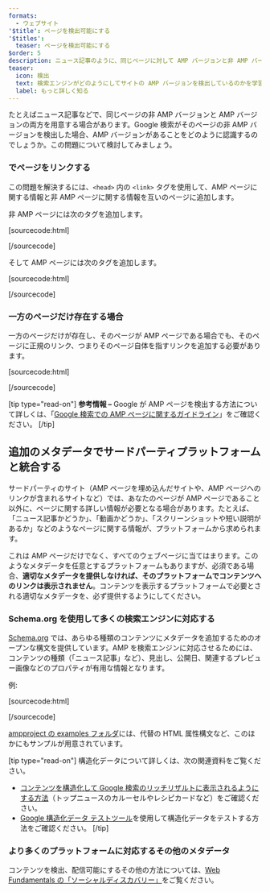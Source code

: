 ```yaml
---
formats:
  - ウェブサイト
'$title': ページを検出可能にする
'$titles':
  teaser: ページを検出可能にする
$order: 5
description: ニュース記事のように、同じページに対して AMP バージョンと非 AMP バージョンの両方のページを用意する場合を考えましょう。たとえば、Google 検索 ...
teaser:
  icon: 検出
  text: 検索エンジンがどのようにしてサイトの AMP バージョンを検出しているのかを学習します。
  label: もっと詳しく知る
---
```


たとえばニュース記事などで、同じページの非 AMP バージョンと AMP バージョンの両方を用意する場合があります。Google 検索がそのページの非 AMP バージョンを検出した場合、AMP バージョンがあることをどのように認識するのでしょうか。この問題について検討してみましょう。

### <link> でページをリンクする

この問題を解決するには、`<head>` 内の `<link>` タグを使用して、AMP ページに関する情報と非 AMP ページに関する情報を互いのページに追加します。

非 AMP ページには次のタグを追加します。

[sourcecode:html]

<link rel="amphtml" href="https://www.example.com/url/to/amp/document.html">
[/sourcecode]

そして AMP ページには次のタグを追加します。

[sourcecode:html]

<link rel="canonical" href="https://www.example.com/url/to/full/document.html">
[/sourcecode]

### 一方のページだけ存在する場合

一方のページだけが存在し、そのページが AMP ページである場合でも、そのページに正規のリンク、つまりそのページ自体を指すリンクを追加する必要があります。

[sourcecode:html]

<link rel="canonical" href="https://www.example.com/url/to/amp/document.html">
[/sourcecode]

[tip type="read-on"] <strong>参考情報 –</strong> Google が AMP ページを検出する方法について詳しくは、「[Google 検索での AMP ページに関するガイドライン](https://support.google.com/webmasters/answer/6340290)」をご確認ください。 [/tip]

## 追加のメタデータでサードパーティプラットフォームと統合する <a name="integrate-with-third-party-platforms-through-additional-metadata"></a>

サードパーティのサイト（AMP ページを埋め込んだサイトや、AMP ページへのリンクが含まれるサイトなど）では、あなたのページが AMP ページであること以外に、ページに関する詳しい情報が必要となる場合があります。たとえば、「ニュース記事かどうか」、「動画かどうか」、「スクリーンショットや短い説明があるか」などのようなページに関する情報が、プラットフォームから求められます。

これは AMP ページだけでなく、すべてのウェブページに当てはまります。このようなメタデータを任意とするプラットフォームもありますが、必須である場合、**適切なメタデータを提供しなければ、そのプラットフォームでコンテンツへのリンクは表示されません**。コンテンツを表示するプラットフォームで必要とされる適切なメタデータを、必ず提供するようにしてください。

### Schema.org を使用して多くの検索エンジンに対応する

[Schema.org](http://schema.org/) では、あらゆる種類のコンテンツにメタデータを追加するためのオープンな構文を提供しています。AMP を検索エンジンに対応させるためには、コンテンツの種類（「ニュース記事」など）、見出し、公開日、関連するプレビュー画像などのプロパティが有用な情報となります。

例:

[sourcecode:html]

<script type="application/ld+json">
  {
    "@context": "http://schema.org",
    "@type": "NewsArticle",
    "mainEntityOfPage": "http://cdn.ampproject.org/article-metadata.html",
    "headline": "Lorem Ipsum",
    "datePublished": "1907-05-05T12:02:41Z",
    "dateModified": "1907-05-05T12:02:41Z",
    "description": "The Catiline Orations continue to beguile engineers and designers alike -- but can it stand the test of time?",
    "author": {
      "@type": "Person",
      "name": "Jordan M Adler"
    },
    "publisher": {
      "@type": "Organization",
      "name": "Google",
      "logo": {
        "@type": "ImageObject",
        "url": "http://cdn.ampproject.org/logo.jpg",
        "width": 600,
        "height": 60
      }
    },
    "image": {
      "@type": "ImageObject",
      "url": "http://cdn.ampproject.org/leader.jpg",
      "height": 2000,
      "width": 800
    }
  }
</script>

[/sourcecode]

[ampproject の examples フォルダ](https://github.com/ampproject/amphtml/tree/main/examples/metadata-examples)には、代替の HTML 属性構文など、このほかにもサンプルが用意されています。

[tip type="read-on"] 構造化データについて詳しくは、次の関連資料をご覧ください。

- [コンテンツを構造化して Google 検索のリッチリザルトに表示されるようにする方法](https://developers.google.com/search/docs/guides/mark-up-content)（トップニュースのカルーセルやレシピカードなど）をご確認ください。
- [Google 構造化データ テストツール](https://developers.google.com/structured-data/testing-tool/)を使用して構造化データをテストする方法をご確認ください。 [/tip]

### より多くのプラットフォームに対応するその他のメタデータ

コンテンツを検出、配信可能にするその他の方法については、[Web Fundamentals の「ソーシャルディスカバリー」](https://developers.google.com/web/fundamentals/discovery-and-monetization/social-discovery/)をご覧ください。
